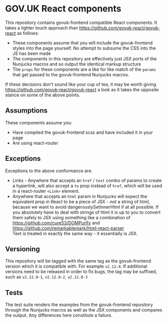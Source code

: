 # GOV.UK React components

This repository contains govuk-frontend compatible React components. It takes a lighter touch approach than https://github.com/govuk-react/govuk-react as follows:

- These components assume that you will include the govuk-frontend styles into the page yourself. No attempt to subsume the CSS into the JS has been made
- The components in this repository are effectively just JSX ports of the Nunjucks macros and so output the identical markup structure
- The `props` for these components are a like for like match of the `params` that get passed to the govuk-frontend Nunjucks macros.

If these decisions don't sound like your cup of tea, it may be worth giving https://github.com/govuk-react/govuk-react a look as it takes the opposite stance on some of the above points.

## Assumptions

These components assume you:

- Have compiled the govuk-frontend scss and have included it in your page
- Are using react-router

## Exceptions

Exceptions to the above conformance are:

- Links - Anywhere that accepts an `href` / `text` combo of params to create a hyperlink, will also accept a `to` prop instead of `href`, which will be used in a react-router `<Link>` element.
- Anywhere that accepts an `html` param in Nunjucks will expect the equivalent prop in React to be a piece of JSX - _not_ a string of html, because we want to avoid dangerouslySetInnerHtml if at all possible. If you absolutely have to deal with strings of html it is up to you to convert them safely to JSX using something like a combination of https://github.com/cure53/DOMPurify and https://github.com/remarkablemark/html-react-parser  
  Text is treated in exactly the same way - it essentially is JSX.
  

## Versioning

This repository will be tagged with the same tag as the govuk-frontend version which it is compatible with. For example `v2.12.0`. If additional versions need to be released in order to fix bugs, the tag may be suffixed, such as `v2.12.0-1`, `v2.12.0-2`, `v2.12.0-3`

## Tests

The test suite renders the examples from the govuk-frontend repository through the Nunjucks macros as well as the JSX components and compares the output. Any differences here constitute a failure.
